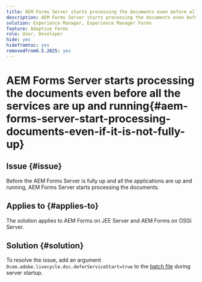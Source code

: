 ```yaml
---
title: AEM Forms Server starts processing the documents even before all the services are up and running.
description: AEM Forms Server starts processing the documents even before all the services are up and running on JEE Server and OSGi Server.
solution: Experience Manager, Experience Manager Forms
feature: Adaptive Forms
role: User, Developer
hide: yes
hidefromtoc: yes
removedfrom6.5.2025: yes
---
```

# AEM Forms Server starts processing the documents even before all the services are up and running{#aem-forms-server-start-processing-documents-even-if-it-is-not-fully-up}

## Issue {#issue}

<!--When user restarts AEM Forms server, the current calling processes or services still continue such as rendering PDF documents and more. It causes the restart of the AEM Forms server to not startup correctly.-->

Before the AEM Forms Server is fully up and all the applications are up and running, AEM Forms Server starts processing the documents.


## Applies to {#applies-to}

The solution applies to AEM Forms on JEE Server and AEM Forms on OSGi Server.

## Solution {#solution}

To resolve the issue, add an argument `Dcom.adobe.livecycle.dsc.deferServiceStart=true` to the [batch file](https://experienceleague.adobe.com/docs/experience-manager-65-lts/deploying/deploying/command-line-start-and-stop.html#windows-platform-start-bat-script-example) during server startup.
